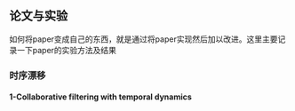 ## 论文与实验
如何将paper变成自己的东西，就是通过将paper实现然后加以改进。这里主要记录一下paper的实验方法及结果

### 时序漂移
#### 1-Collaborative filtering with temporal dynamics
<!--stackedit_data:
eyJoaXN0b3J5IjpbMTk5Mjg0NDE0XX0=
-->